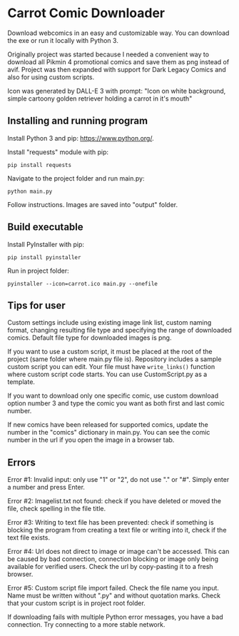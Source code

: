 # Carrot Comic Downloader

Download webcomics in an easy and customizable way. You can download the exe or run it locally with Python 3.

Originally project was started because I needed a convenient way to download all Pikmin 4 promotional comics and save them as png instead of avif. Project was then expanded with support for Dark Legacy Comics and also for using custom scripts.

Icon was generated by DALL-E 3 with prompt: "Icon on white background, simple cartoony golden retriever holding a carrot in it's mouth"

## Installing and running program

Install Python 3 and pip: https://www.python.org/.

Install "requests" module with pip:

```
pip install requests
```

Navigate to the project folder and run main.py:

```
python main.py
```

Follow instructions. Images are saved into "output" folder.

## Build executable

Install PyInstaller with pip:

```
pip install pyinstaller
```

Run in project folder:

```
pyinstaller --icon=carrot.ico main.py --onefile
```

## Tips for user

Custom settings include using existing image link list, custom naming format, changing resulting file type and specifying the range of downloaded comics. Default file type for downloaded images is png.

If you want to use a custom script, it must be placed at the root of the project (same folder where main.py file is). Repository includes a sample custom script you can edit. Your file must have `write_links()` function where custom script code starts. You can use CustomScript.py as a template.

If you want to download only one specific comic, use custom download option number 3 and type the comic you want as both first and last comic number.

If new comics have been released for supported comics, update the number in the "comics" dictionary in main.py. You can see the comic number in the url if you open the image in a browser tab.

## Errors

Error #1: Invalid input: only use "1" or "2", do not use "." or "#". Simply enter a number and press Enter.

Error #2: Imagelist.txt not found: check if you have deleted or moved the file, check spelling in the file title.

Error #3: Writing to text file has been prevented: check if something is blocking the program from creating a text file or writing into it, check if the text file exists.

Error #4: Url does not direct to image or image can't be accessed. This can be caused by bad connection, connection blocking or image only being available for verified users. Check the url by copy-pasting it to a fresh browser.

Error #5: Custom script file import failed. Check the file name you input. Name must be written without ".py" and without quotation marks. Check that your custom script is in project root folder.

If downloading fails with multiple Python error messages, you have a bad connection. Try connecting to a more stable network.
